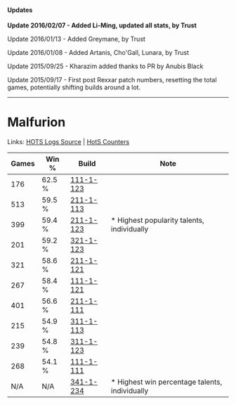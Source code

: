 #### Updates
**Update 2016/02/07 - Added Li-Ming, updated all stats, by Trust**

Update 2016/01/13 - Added Greymane, by Trust

Update 2016/01/08 - Added Artanis, Cho'Gall, Lunara, by Trust

Update 2015/09/25 - Kharazim added thanks to PR by Anubis Black

Update 2015/09/17 - First post Rexxar patch numbers, resetting the total games, potentially shifting builds around a lot.

***

# Malfurion

Links: [HOTS Logs Source](https://www.hotslogs.com/Sitewide/HeroDetails?Hero=Malfurion) | [HotS Counters](http://hotscounters.com/#/hero/Malfurion)

Games  | Win %  | Build     | Note
-----  | -----  | -----     | ----
176    | 62.5 % | [111-1-123](http://www.heroesfire.com/hots/talent-calculator/malfurion#gOhJ) | 
513    | 59.5 % | [211-1-113](http://www.heroesfire.com/hots/talent-calculator/malfurion#kCq9) | 
399    | 59.4 % | [211-1-123](http://www.heroesfire.com/hots/talent-calculator/malfurion#kCqJ) | * Highest popularity talents, individually
201    | 59.2 % | [321-1-123](http://www.heroesfire.com/hots/talent-calculator/malfurion#oPNp) | 
321    | 58.6 % | [211-1-121](http://www.heroesfire.com/hots/talent-calculator/malfurion#kCqH) | 
267    | 58.4 % | [111-1-121](http://www.heroesfire.com/hots/talent-calculator/malfurion#gOhH) | 
401    | 56.6 % | [211-1-111](http://www.heroesfire.com/hots/talent-calculator/malfurion#kCq7) | 
215    | 54.9 % | [311-1-113](http://www.heroesfire.com/hots/talent-calculator/malfurion#o0z9) | 
239    | 54.8 % | [311-1-123](http://www.heroesfire.com/hots/talent-calculator/malfurion#o0zJ) | 
268    | 54.1 % | [111-1-111](http://www.heroesfire.com/hots/talent-calculator/malfurion#gOh7) | 
N/A    | N/A    | [341-1-234](http://www.heroesfire.com/hots/talent-calculator/malfurion#pAEY) | * Highest win percentage talents, individually

